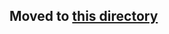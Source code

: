 ## Moved to [this directory](https://github.com/Slamur/competitive-programming/tree/master/Codeforces/Gyms/103993)
